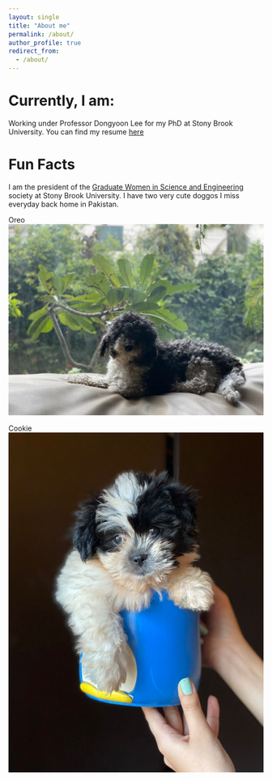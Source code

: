 ```yaml
---
layout: single
title: "About me"
permalink: /about/
author_profile: true
redirect_from: 
  - /about/
---
```


# Currently, I am:
Working under Professor Dongyoon Lee for my PhD at Stony Brook University. 
You can find my resume [here]([url](https://aamirzainab.github.io/files/Resume.pdf))

# Fun Facts
I am the president of the [Graduate Women in Science and Engineering]([url](https://sbugwise.wordpress.com)) society at Stony Brook University. 
I have two very cute doggos I miss everyday back home in Pakistan. 

Oreo![Oreo](/images/Oreo.JPG "Oreo" )

Cookie![Cookie](/images/cookie.jpg "Cookie")

